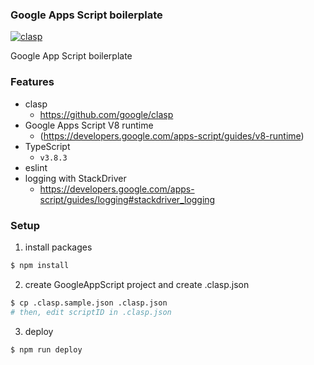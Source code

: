 ### Google Apps Script boilerplate

[![clasp](https://img.shields.io/badge/built%20with-clasp-4285f4.svg)](https://github.com/google/clasp)

Google App Script boilerplate

### Features
- clasp
  - https://github.com/google/clasp
- Google Apps Script V8 runtime
  - (https://developers.google.com/apps-script/guides/v8-runtime)
- TypeScript
  - `v3.8.3`
- eslint
- logging with StackDriver
  - https://developers.google.com/apps-script/guides/logging#stackdriver_logging

### Setup
1. install packages
```sh
$ npm install
```

2. create GoogleAppScript project and create .clasp.json
```sh
$ cp .clasp.sample.json .clasp.json
# then, edit scriptID in .clasp.json
```

3. deploy
```sh
$ npm run deploy
```
